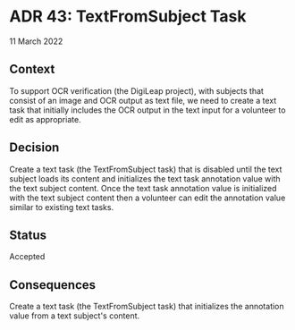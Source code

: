 # ADR 43: TextFromSubject Task

11 March 2022

## Context
To support OCR verification (the DigiLeap project), with subjects that consist of an image and OCR output as text file, we need to create a text task that initially includes the OCR output in the text input for a volunteer to edit as appropriate.

## Decision
Create a text task (the TextFromSubject task) that is disabled until the text subject loads its content and initializes the text task annotation value with the text subject content. Once the text task annotation value is initialized with the text subject content then a volunteer can edit the annotation value similar to existing text tasks.

## Status
Accepted

## Consequences
Create a text task (the TextFromSubject task) that initializes the annotation value from a text subject's content.
